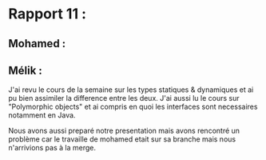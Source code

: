 # Rapport 11 :

## Mohamed : 


## Mélik : 

J'ai revu le cours de la semaine sur les types statiques & dynamiques et ai pu bien assimiler la difference entre les deux. J'ai aussi lu le cours sur "Polymorphic objects" et ai compris en quoi les interfaces sont necessaires notamment en Java.

Nous avons aussi preparé notre presentation mais avons rencontré un problème car le travaille de mohamed etait sur sa branche mais nous n'arrivions pas à la merge.